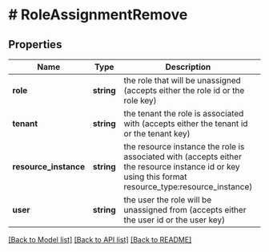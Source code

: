# # RoleAssignmentRemove

## Properties

Name | Type | Description | Notes
------------ | ------------- | ------------- | -------------
**role** | **string** | the role that will be unassigned (accepts either the role id or the role key) |
**tenant** | **string** | the tenant the role is associated with (accepts either the tenant id or the tenant key) |
**resource_instance** | **string** | the resource instance the role is associated with (accepts either the resource instance id or key using this format resource_type:resource_instance) | [optional]
**user** | **string** | the user the role will be unassigned from (accepts either the user id or the user key) |

[[Back to Model list]](../../README.md#models) [[Back to API list]](../../README.md#endpoints) [[Back to README]](../../README.md)
